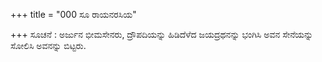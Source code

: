 +++
title = "000 ಸೂ ರಾಯನರಸಿಯ"

+++
ಸೂಚನೆ : ಅರ್ಜುನ ಭೀಮಸೇನರು, ದ್ರೌಪದಿಯನ್ನು ಹಿಡಿದೆಳೆದ ಜಯದ್ರಥನನ್ನು ಭಂಗಿಸಿ ಅವನ ಸೇನೆಯನ್ನು ಸೋಲಿಸಿ  ಅವನನ್ನು ಬಿಟ್ಟರು.